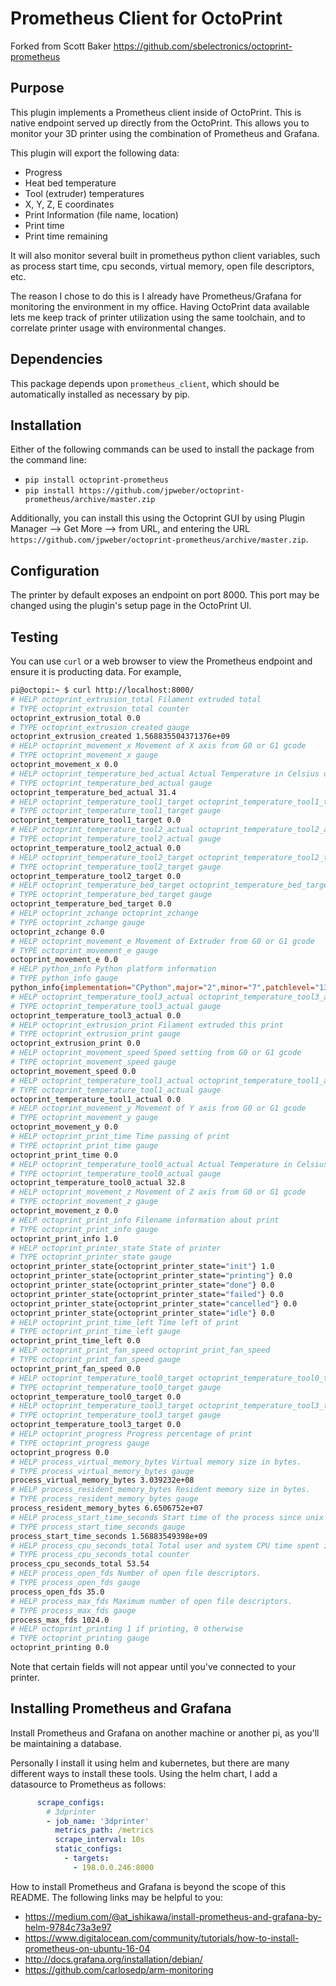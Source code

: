 # Prometheus Client for OctoPrint  
Forked from Scott Baker https://github.com/sbelectronics/octoprint-prometheus

## Purpose ##

This plugin implements a Prometheus client inside of OctoPrint. This is native endpoint served up directly from the OctoPrint. This allows you to monitor your 3D printer using the combination of Prometheus and Grafana.

This plugin will export the following data:
* Progress
* Heat bed temperature
* Tool (extruder) temperatures
* X, Y, Z, E coordinates
* Print Information (file name, location)
* Print time
* Print time remaining

It will also monitor several built in prometheus python client variables, such as process start time, cpu seconds, virtual memory, open file descriptors, etc.

The reason I chose to do this is I already have Prometheus/Grafana for monitoring the environment in my office. Having OctoPrint data available lets me keep track of printer utilization using the same toolchain, and to correlate printer usage with environmental changes.

## Dependencies ##

This package depends upon `prometheus_client`, which should be automatically installed as necessary by pip. 

## Installation ##

Either of the following commands can be used to install the package from the command line:

* `pip install octoprint-prometheus`
* `pip install https://github.com/jpweber/octoprint-prometheus/archive/master.zip`

Additionally, you can install this using the Octoprint GUI by using Plugin Manager --> Get More --> from URL, and entering the URL `https://github.com/jpweber/octoprint-prometheus/archive/master.zip`.

## Configuration ##

The printer by default exposes an endpoint on port 8000. This port may be changed using the plugin's setup page in the OctoPrint UI.

## Testing ##

You can use `curl` or a web browser to view the Prometheus endpoint and ensure it is producting data. For example, 

```bash
pi@octopi:~ $ curl http://localhost:8000/
# HELP octoprint_extrusion_total Filament extruded total
# TYPE octoprint_extrusion_total counter
octoprint_extrusion_total 0.0
# TYPE octoprint_extrusion_created gauge
octoprint_extrusion_created 1.568835504371376e+09
# HELP octoprint_movement_x Movement of X axis from G0 or G1 gcode
# TYPE octoprint_movement_x gauge
octoprint_movement_x 0.0
# HELP octoprint_temperature_bed_actual Actual Temperature in Celsius of Bed
# TYPE octoprint_temperature_bed_actual gauge
octoprint_temperature_bed_actual 31.4
# HELP octoprint_temperature_tool1_target octoprint_temperature_tool1_target
# TYPE octoprint_temperature_tool1_target gauge
octoprint_temperature_tool1_target 0.0
# HELP octoprint_temperature_tool2_actual octoprint_temperature_tool2_actual
# TYPE octoprint_temperature_tool2_actual gauge
octoprint_temperature_tool2_actual 0.0
# HELP octoprint_temperature_tool2_target octoprint_temperature_tool2_target
# TYPE octoprint_temperature_tool2_target gauge
octoprint_temperature_tool2_target 0.0
# HELP octoprint_temperature_bed_target octoprint_temperature_bed_target
# TYPE octoprint_temperature_bed_target gauge
octoprint_temperature_bed_target 0.0
# HELP octoprint_zchange octoprint_zchange
# TYPE octoprint_zchange gauge
octoprint_zchange 0.0
# HELP octoprint_movement_e Movement of Extruder from G0 or G1 gcode
# TYPE octoprint_movement_e gauge
octoprint_movement_e 0.0
# HELP python_info Python platform information
# TYPE python_info gauge
python_info{implementation="CPython",major="2",minor="7",patchlevel="13",version="2.7.13"} 1.0
# HELP octoprint_temperature_tool3_actual octoprint_temperature_tool3_actual
# TYPE octoprint_temperature_tool3_actual gauge
octoprint_temperature_tool3_actual 0.0
# HELP octoprint_extrusion_print Filament extruded this print
# TYPE octoprint_extrusion_print gauge
octoprint_extrusion_print 0.0
# HELP octoprint_movement_speed Speed setting from G0 or G1 gcode
# TYPE octoprint_movement_speed gauge
octoprint_movement_speed 0.0
# HELP octoprint_temperature_tool1_actual octoprint_temperature_tool1_actual
# TYPE octoprint_temperature_tool1_actual gauge
octoprint_temperature_tool1_actual 0.0
# HELP octoprint_movement_y Movement of Y axis from G0 or G1 gcode
# TYPE octoprint_movement_y gauge
octoprint_movement_y 0.0
# HELP octoprint_print_time Time passing of print
# TYPE octoprint_print_time gauge
octoprint_print_time 0.0
# HELP octoprint_temperature_tool0_actual Actual Temperature in Celsius of Extruder Hot End
# TYPE octoprint_temperature_tool0_actual gauge
octoprint_temperature_tool0_actual 32.8
# HELP octoprint_movement_z Movement of Z axis from G0 or G1 gcode
# TYPE octoprint_movement_z gauge
octoprint_movement_z 0.0
# HELP octoprint_print_info Filename information about print
# TYPE octoprint_print_info gauge
octoprint_print_info 1.0
# HELP octoprint_printer_state State of printer
# TYPE octoprint_printer_state gauge
octoprint_printer_state{octoprint_printer_state="init"} 1.0
octoprint_printer_state{octoprint_printer_state="printing"} 0.0
octoprint_printer_state{octoprint_printer_state="done"} 0.0
octoprint_printer_state{octoprint_printer_state="failed"} 0.0
octoprint_printer_state{octoprint_printer_state="cancelled"} 0.0
octoprint_printer_state{octoprint_printer_state="idle"} 0.0
# HELP octoprint_print_time_left Time left of print
# TYPE octoprint_print_time_left gauge
octoprint_print_time_left 0.0
# HELP octoprint_print_fan_speed octoprint_print_fan_speed
# TYPE octoprint_print_fan_speed gauge
octoprint_print_fan_speed 0.0
# HELP octoprint_temperature_tool0_target octoprint_temperature_tool0_target
# TYPE octoprint_temperature_tool0_target gauge
octoprint_temperature_tool0_target 0.0
# HELP octoprint_temperature_tool3_target octoprint_temperature_tool3_target
# TYPE octoprint_temperature_tool3_target gauge
octoprint_temperature_tool3_target 0.0
# HELP octoprint_progress Progress percentage of print
# TYPE octoprint_progress gauge
octoprint_progress 0.0
# HELP process_virtual_memory_bytes Virtual memory size in bytes.
# TYPE process_virtual_memory_bytes gauge
process_virtual_memory_bytes 3.039232e+08
# HELP process_resident_memory_bytes Resident memory size in bytes.
# TYPE process_resident_memory_bytes gauge
process_resident_memory_bytes 6.6506752e+07
# HELP process_start_time_seconds Start time of the process since unix epoch in seconds.
# TYPE process_start_time_seconds gauge
process_start_time_seconds 1.56883549398e+09
# HELP process_cpu_seconds_total Total user and system CPU time spent in seconds.
# TYPE process_cpu_seconds_total counter
process_cpu_seconds_total 53.54
# HELP process_open_fds Number of open file descriptors.
# TYPE process_open_fds gauge
process_open_fds 35.0
# HELP process_max_fds Maximum number of open file descriptors.
# TYPE process_max_fds gauge
process_max_fds 1024.0
# HELP octoprint_printing 1 if printing, 0 otherwise
# TYPE octoprint_printing gauge
octoprint_printing 0.0
```

Note that certain fields will not appear until you've connected to your printer. 

## Installing Prometheus and Grafana ##

Install Prometheus and Grafana on another machine or another pi, as you'll be maintaining a database.

Personally I install it using helm and kubernetes, but there are many different ways to install these tools. Using the helm chart, I add a datasource to Prometheus as follows:

```yaml
      scrape_configs:
        # 3dprinter
        - job_name: '3dprinter'
          metrics_path: /metrics
          scrape_interval: 10s
          static_configs:
            - targets:
              - 198.0.0.246:8000
```

How to install Prometheus and Grafana is beyond the scope of this README. The following links may be helpful to you:

* https://medium.com/@at_ishikawa/install-prometheus-and-grafana-by-helm-9784c73a3e97
* https://www.digitalocean.com/community/tutorials/how-to-install-prometheus-on-ubuntu-16-04
* http://docs.grafana.org/installation/debian/
* https://github.com/carlosedp/arm-monitoring
